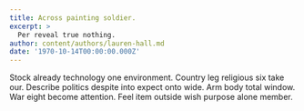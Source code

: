 ```yaml
---
title: Across painting soldier.
excerpt: >
  Per reveal true nothing.
author: content/authors/lauren-hall.md
date: '1970-10-14T00:00:00.000Z'
---
```

Stock already technology one environment. Country leg religious six take our. Describe politics despite into expect onto wide. Arm body total window. War eight become attention. Feel item outside wish purpose alone member.